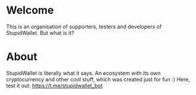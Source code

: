 # Welcome
This is an organisation of supporters, testers and developers of StupidWallet. But what is it?
# About
StupidWallet is literally what it says. An ecosystem with its own cryptocurrency and other cool stuff, which was created just for fun :)
Here, test it out:
https://t.me/stupidwallet_bot
